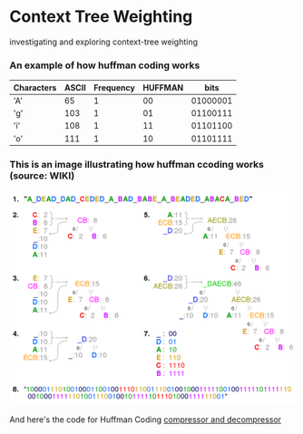 # Context Tree Weighting
investigating and exploring context-tree weighting

### An example of how huffman coding works 

Characters | ASCII | Frequency | HUFFMAN | bits
-----------|-------|-----------|---------|-----
'A' | 65 | 1 | 00 | 01000001 
'g' | 103 | 1 | 01 | 01100111 
'i' | 108 | 1 | 11 | 01101100 
'o' | 111 | 1 | 10 | 01101111 

### This is an image illustrating how huffman ccoding works (source: WIKI)
![huffman coding](/img/huffman.png)

And here's the code for Huffman Coding [compressor and decompressor](/huffman)
